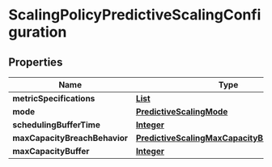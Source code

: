 

# ScalingPolicyPredictiveScalingConfiguration


## Properties

| Name | Type | Description | Notes |
|------------ | ------------- | ------------- | -------------|
|**metricSpecifications** | [**List**](List.md) |  |  |
|**mode** | [**PredictiveScalingMode**](PredictiveScalingMode.md) |  |  [optional] |
|**schedulingBufferTime** | [**Integer**](Integer.md) |  |  [optional] |
|**maxCapacityBreachBehavior** | [**PredictiveScalingMaxCapacityBreachBehavior**](PredictiveScalingMaxCapacityBreachBehavior.md) |  |  [optional] |
|**maxCapacityBuffer** | [**Integer**](Integer.md) |  |  [optional] |



